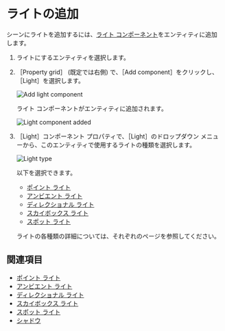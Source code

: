 # ライトの追加

シーンにライトを追加するには、[ライト コンポーネント](xref:Stride.Engine.LightComponent)をエンティティに追加します。

1. ライトにするエンティティを選択します。

2. ［Property grid］ (既定では右側) で、［Add component］をクリックし、［Light］を選択します。

    ![Add light component](media/add-light-component.png)

    ライト コンポーネントがエンティティに追加されます。

    ![Light component added](media/light-component-added.png)

3. ［Light］コンポーネント プロパティで、［Light］のドロップダウン メニューから、このエンティティで使用するライトの種類を選択します。

    ![Light type](media/light-type.png)

    以下を選択できます。

    * [ポイント ライト](point-lights.md)
    * [アンビエント ライト](ambient-lights.md)
    * [ディレクショナル ライト](directional-lights.md)
    * [スカイボックス ライト](skybox-lights.md)
    * [スポット ライト](spot-lights.md)

    ライトの各種類の詳細については、それぞれのページを参照してください。

## 関連項目

* [ポイント ライト](point-lights.md)
* [アンビエント ライト](ambient-lights.md)
* [ディレクショナル ライト](directional-lights.md)
* [スカイボックス ライト](skybox-lights.md)
* [スポット ライト](spot-lights.md)
* [シャドウ](shadows.md)
